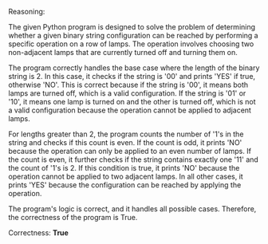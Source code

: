 Reasoning:

The given Python program is designed to solve the problem of determining whether a given binary string configuration can be reached by performing a specific operation on a row of lamps. The operation involves choosing two non-adjacent lamps that are currently turned off and turning them on.

The program correctly handles the base case where the length of the binary string is 2. In this case, it checks if the string is '00' and prints 'YES' if true, otherwise 'NO'. This is correct because if the string is '00', it means both lamps are turned off, which is a valid configuration. If the string is '01' or '10', it means one lamp is turned on and the other is turned off, which is not a valid configuration because the operation cannot be applied to adjacent lamps.

For lengths greater than 2, the program counts the number of '1's in the string and checks if this count is even. If the count is odd, it prints 'NO' because the operation can only be applied to an even number of lamps. If the count is even, it further checks if the string contains exactly one '11' and the count of '1's is 2. If this condition is true, it prints 'NO' because the operation cannot be applied to two adjacent lamps. In all other cases, it prints 'YES' because the configuration can be reached by applying the operation.

The program's logic is correct, and it handles all possible cases. Therefore, the correctness of the program is True.

Correctness: **True**